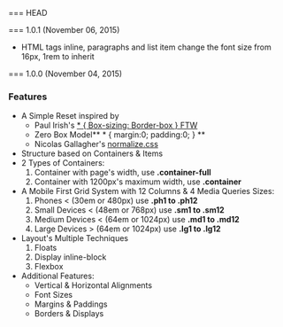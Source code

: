 === HEAD

=== 1.0.1 (November 06, 2015)

* HTML tags inline, paragraphs and list item change the font size from 16px, 1rem to inherit

=== 1.0.0 (November 04, 2015)

### Features
* A Simple Reset inspired by
	* Paul Irish's [* { Box-sizing: Border-box } FTW](http://www.paulirish.com/2012/box-sizing-border-box-ftw/)
	* Zero Box Model** * { margin:0; padding:0; } **
	* Nicolas Gallagher's [normalize.css](http://necolas.github.io/normalize.css/)
* Structure based on Containers & Items
* 2 Types of Containers:
	1. Container with page's width, use **.container-full** 
	2. Container with 1200px's maximum width, use **.container**
* A Mobile First Grid System with 12 Columns & 4 Media Queries Sizes:
	1. Phones &lt; (30em or 480px) use **.ph1 to .ph12**
	2. Small Devices &lt; (48em or 768px) use **.sm1 to .sm12**
	3. Medium Devices &lt; (64em or 1024px) use **.md1 to .md12**
	4. Large Devices &gt; (64em or 1024px) use **.lg1 to .lg12**
* Layout's Multiple Techniques
	1. Floats
	2. Display inline-block
	3. Flexbox
* Additional Features:
	* Vertical & Horizontal Alignments
	* Font Sizes
	* Margins & Paddings
	* Borders & Displays